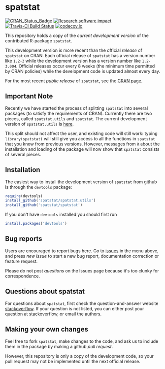 spatstat
========

[![CRAN_Status_Badge](http://www.r-pkg.org/badges/version/spatstat)](http://cran.r-project.org/web/packages/spatstat)
[![Research software impact](http://depsy.org/api/package/cran/spatstat/badge.svg)](http://depsy.org/package/r/spatstat)
[![Travis-CI Build Status](https://travis-ci.org/spatstat/spatstat.png?branch=master)](https://travis-ci.org/spatstat/spatstat)
[![codecov.io](https://codecov.io/github/spatstat/spatstat/coverage.svg?branch=master)](https://codecov.io/github/spatstat/spatstat?branch=master)

This repository holds a copy of the _current development version_ 
of the contributed R-package `spatstat`.

This development version is more recent than the official *release* 
of `spatstat` on CRAN. Each official release of `spatstat` has a
version number like `1.2-3` while the development version has a 
version number like `1.2-3.004`. Official releases occur every 8 weeks
(the minimum time permitted by CRAN policies) while the development code
is updated almost every day. 

For the most recent _public release_ of
`spatstat`, see the [CRAN page](https://cran.r-project.org/web/packages/spatstat).

## Important Note

Recently we have started the process of splitting `spatstat` into several
packages (to satisfy the requirements of CRAN).
Currently there are two pieces, called `spatstat.utils` and `spatstat`.
The current development version of `spatstat.utils` is 
[here](https://github.com/spatstat/spatstat.utils).

This split should not affect the user, and existing code will still work:
typing `library(spatstat)` will still give you
access to all the functions in `spatstat` that you know from previous versions.
However, messages from `R` about the installation and loading of the package
will now show that `spatstat` consists of several pieces.

## Installation

The easiest way to install the development version of `spatstat` 
from github is through the `devtools` package:

```R
require(devtools)
install_github('spatstat/spatstat.utils')
install_github('spatstat/spatstat')
```

If you don't have `devtools` installed you should first run

```R
install.packages('devtools')
```

## Bug reports 

Users are encouraged to report bugs here.
Go to 
[issues](https://github.com/spatstat/spatstat/issues) in the menu above, 
and press *new issue* to start a new bug report, documentation correction
or feature request.

Please do not post *questions* on the Issues page
because it's too clunky for correspondence.

## Questions about spatstat

For questions about `spatstat`, first check 
the question-and-answer website [stackoverflow](http://stackoverflow.com/questions/tagged/spatstat).
If your question is not listed,
you can either post your question at stackoverflow, or
email the authors.

## Making your own changes

Feel free to fork `spatstat`, make changes to the code,
and ask us to include them in the package by making a github *pull request*. 

However, this repository is only a copy of the development code, so 
your pull request may not be implemented until the next official release.

